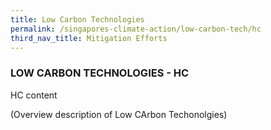 ```yaml
---
title: Low Carbon Technologies
permalink: /singapores-climate-action/low-carbon-tech/hc
third_nav_title: Mitigation Efforts
---
```


### LOW CARBON TECHNOLOGIES - HC

HC content

(Overview description of Low CArbon Techonolgies) 


